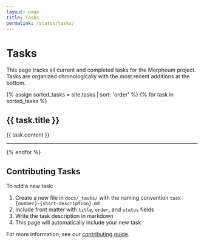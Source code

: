```yaml
---
layout: page
title: Tasks
permalink: /status/tasks/
---
```


# Tasks

This page tracks all current and completed tasks for the Morpheum project. Tasks are organized chronologically with the most recent additions at the bottom.

{% assign sorted_tasks = site.tasks | sort: 'order' %}
{% for task in sorted_tasks %}
## {{ task.title }}

{{ task.content }}

---
{% endfor %}

## Contributing Tasks

To add a new task:

1. Create a new file in `docs/_tasks/` with the naming convention `task-{number}-{short-description}.md`
2. Include front matter with `title`, `order`, and `status` fields
3. Write the task description in markdown
4. This page will automatically include your new task

For more information, see our [contributing guide](/documentation/contributing/).